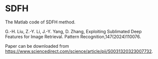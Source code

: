 # SDFH
The Matlab code of SDFH method.

G.-H. Liu, Z.-Y. Li, J.-Y. Yang, D. Zhang, Exploiting Sublimated Deep Features for Image Retrieval. Pattern Recognition,147(2024)110076.

Paper can be downloaded from https://www.sciencedirect.com/science/article/pii/S0031320323007732.
